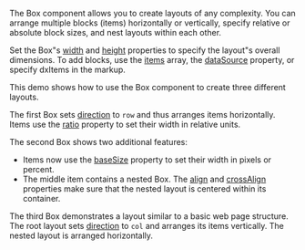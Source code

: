The Box component allows you to create layouts of any complexity. You can arrange multiple blocks (items) horizontally or vertically, specify relative or absolute block sizes, and nest layouts within each other. 

Set the Box"s [width](/Documentation/ApiReference/UI_Components/dxBox/Configuration/#width) and [height](/Documentation/ApiReference/UI_Components/dxBox/Configuration/#height) properties to specify the layout"s overall dimensions. To add blocks, use the [items](/Documentation/ApiReference/UI_Components/dxBox/Configuration/items/) array, the [dataSource](/Documentation/ApiReference/UI_Components/dxBox/Configuration/#dataSource) property, or specify dxItems in the markup.

This demo shows how to use the Box component to create three different layouts.

The first Box sets [direction](/Documentation/ApiReference/UI_Components/dxBox/Configuration/#direction) to `row` and thus arranges items horizontally. Items use the [ratio](/Documentation/ApiReference/UI_Components/dxBox/Configuration/items/#ratio) property to set their width in relative units. 

The second Box shows two additional features:

- Items now use the [baseSize](/Documentation/ApiReference/UI_Components/dxBox/Configuration/items/#baseSize) property to set their width in pixels or percent. 
- The middle item contains a nested Box. The [align](/Documentation/ApiReference/UI_Components/dxBox/Configuration/#align) and [crossAlign](/Documentation/ApiReference/UI_Components/dxBox/Configuration/#crossAlign) properties make sure that the nested layout is centered within its container.

The third Box demonstrates a layout similar to a basic web page structure. The root layout sets [direction](/Documentation/ApiReference/UI_Components/dxBox/Configuration/#direction) to `col` and arranges its items vertically. The nested layout is arranged horizontally. 
